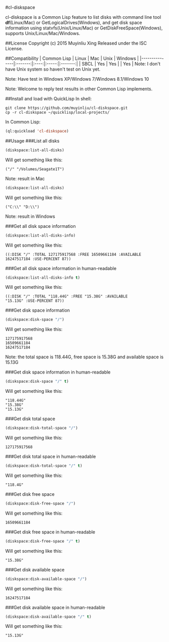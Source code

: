 #cl-diskspace

cl-diskspace is a Common Lisp feature to list disks with command line tool **df**(Linux/Mac) or GetLogicalDrives(Windows), and get disk space information using statvfs(Unix/Linux/Mac) or GetDiskFreeSpace(Windows), supports Unix/Linux/Mac/Windows.


##License
Copyright (c) 2015 Muyinliu Xing
Released under the ISC License.

##Compatibility
|  Common Lisp  |  Linux  |  Mac |  Unix | Windows |
|---------------|:-------:|:----:|:-----:|:-------:|
|  SBCL         |   Yes   |  Yes |       |   Yes   |
Note: I don't have Unix system so haven't test on Unix yet.

Note: Have test in Windows XP/Windows 7/Windows 8.1/Windows 10

Note: Welcome to reply test results in other Common Lisp implements.

##Install and load with QuickLisp
In shell:
```shell
git clone https://github.com/muyinliu/cl-diskspace.git
cp -r cl-diskspace ~/quicklisp/local-projects/
```
In Common Lisp: 
```lisp
(ql:quickload 'cl-diskspace)
```

##Usage
###List all disks
```lisp
(diskspace:list-all-disks)
```
Will get something like this:
```=>
("/" "/Volumes/Seagate1T")
```
Note: result in Mac

```lisp
(diskspace:list-all-disks)
```
Will get something like this:
```=>
("C:\\" "D:\\")
```
Note: result in Windows

###Get all disk space information
```lisp
(diskspace:list-all-disks-info)
```
Will get something like this:
```=>
((:DISK "/" :TOTAL 127175917568 :FREE 16509661184 :AVAILABLE
16247517184 :USE-PERCENT 87))
```

###Get all disk space information in human-readable
```lisp
(diskspace:list-all-disks-info t)
```
Will get something like this:
```=>
((:DISK "/" :TOTAL "118.44G" :FREE "15.38G" :AVAILABLE
"15.13G" :USE-PERCENT 87))
```

###Get disk space information
```lisp
(diskspace:disk-space "/")
```
Will get something like this:
```
127175917568
16509661184
16247517184
```
Note: the total space is 118.44G, free space is 15.38G and available space is 15.13G

###Get disk space information in human-readable
```lisp
(diskspace:disk-space "/" t)
```
Will get something like this:
```
"118.44G"
"15.38G"
"15.13G"
```

###Get disk total space
```lisp
(diskspace:disk-total-space "/")
```
Will get something like this:
```
127175917568
```

###Get disk total space in human-readable
```lisp
(diskspace:disk-total-space "/" t)
```
Will get something like this:
```
"118.4G"
```

###Get disk free space
```lisp
(diskspace:disk-free-space "/")
```
Will get something like this:
```
16509661184
```

###Get disk free space in human-readable
```lisp
(diskspace:disk-free-space "/" t)
```
Will get something like this:
```
"15.38G"
```

###Get disk available space
```lisp
(diskspace:disk-available-space "/")
```
Will get something like this:
```
16247517184
```

###Get disk available space in human-readable
```lisp
(diskspace:disk-available-space "/" t)
```
Will get something like this:
```
"15.13G"
```
